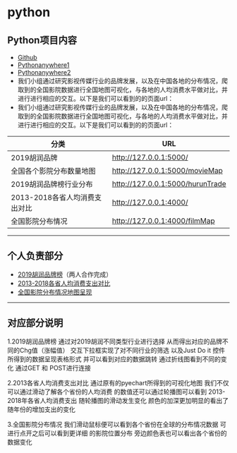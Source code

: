 # python
## Python项目内容
* [Github](https://github.com/Ewvue/python_qmks/)
* [Pythonanywhere1](http://liangshanyi777.pythonanywhere.com/)
* [Pythonanywhere2](http://liangshanyi777.pythonanywhere.com/)
* 我们小组通过研究影视传媒行业的品牌发展，以及在中国各地的分布情况，爬取到的全国影院数据进行全国地图可视化，与各地的人均消费水平做对比，并进行进行相应的交互。以下是我们可以看到的的页面url：
* 我们小组通过研究影视传媒行业的品牌发展，以及在中国各地的分布情况，爬取到的全国影院数据进行全国地图可视化，与各地的人均消费水平做对比，并进行进行相应的交互。以下是我们可以看到的的页面url：


分类 | URL
-------- |-----------
2019胡润品牌 | http://127.0.0.1:5000/
全国各个影院分布数量地图 | http://127.0.0.1:5000/movieMap
2019胡润品牌榜行业分布 | http://127.0.0.1:5000/hurunTrade
2013-2018各省人均消费支出对比 | http://127.0.0.1:4000/
全国影院分布情况 | http://127.0.0.1:4000/filmMap
<!--* [2019胡润品牌榜](http://127.0.0.1:5000/)-->
<!--* [全国各个影院分布数量地图](http://127.0.0.1:5000/movieMap)-->
<!--* [2019胡润品牌榜行业分布](http://127.0.0.1:5000/hurunTrade)-->
<!--* [2013-2018各省人均消费支出对比](http://127.0.0.1:4000/)-->
<!--* [全国影院分布情况](http://127.0.0.1:4000/filmMap)-->
***
<!--##### HTML档-->

<!--##### Python档-->

<!--##### Web app-->

## 个人负责部分
* [2019胡润品牌榜](http://127.0.0.1:5000/)（两人合作完成）
* [2013-2018各省人均消费支出对比](http://127.0.0.1:4000/)
* [全国影院分布情况地图呈现](http://127.0.0.1:4000/filmMap)

*** 

## 对应部分说明

1.2019胡润品牌榜 通过对2019胡润不同类型行业进行选择 从而得出对应的品牌不同的Chg值（涨幅值）
交互下拉框实现了对不同行业的筛选 以及Just Do it 控件所得到的数据呈现表格形式
并可以看到对应的数据跳转 通过折线图看到不同的变化 通过GET 和 POST进行连接

2.2013各省人均消费支出对比  通过原有的pyechart所得到的可视化地图 我们不仅可以通过滑动了解各个省份的人均消费
的数值还可以通过轮播图可以看到 2013-2018年各省人均消费支出
随轮播图的滑动发生变化 颜色的加深更加明显的看出了随年份的增加支出的变化

3.全国影院分布情况 我们滑动鼠标便可以看到各个省份在全球的分布情况数据 可进行点开之后可以看到更详细
的影院位置分布 旁边颜色表也可以看出各个省份的数据变化

